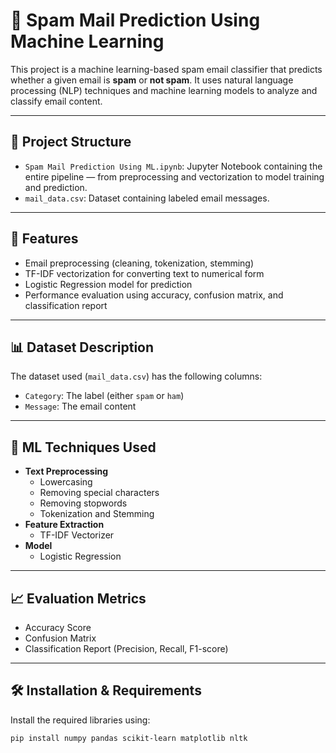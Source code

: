 # 📧 Spam Mail Prediction Using Machine Learning

This project is a machine learning-based spam email classifier that predicts whether a given email is **spam** or **not spam**. It uses natural language processing (NLP) techniques and machine learning models to analyze and classify email content.

---

## 📂 Project Structure

- `Spam Mail Prediction Using ML.ipynb`: Jupyter Notebook containing the entire pipeline — from preprocessing and vectorization to model training and prediction.
- `mail_data.csv`: Dataset containing labeled email messages.               

---

## 🚀 Features

- Email preprocessing (cleaning, tokenization, stemming)
- TF-IDF vectorization for converting text to numerical form
- Logistic Regression model for prediction
- Performance evaluation using accuracy, confusion matrix, and classification report

---

## 📊 Dataset Description

The dataset used (`mail_data.csv`) has the following columns:

- `Category`: The label (either `spam` or `ham`)
- `Message`: The email content

---

## 🧠 ML Techniques Used

- **Text Preprocessing**
  - Lowercasing
  - Removing special characters
  - Removing stopwords
  - Tokenization and Stemming
- **Feature Extraction**
  - TF-IDF Vectorizer
- **Model**
  - Logistic Regression

---

## 📈 Evaluation Metrics

- Accuracy Score
- Confusion Matrix
- Classification Report (Precision, Recall, F1-score)

---

## 🛠️ Installation & Requirements

Install the required libraries using:

```bash
pip install numpy pandas scikit-learn matplotlib nltk
